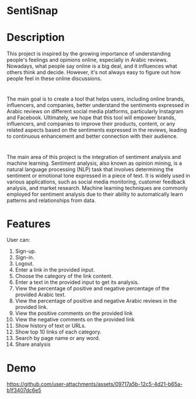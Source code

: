 # SentiSnap
# Description
This project is inspired by the growing importance of understanding people's feelings and opinions online, especially in Arabic reviews. Nowadays, what people say online is a big deal, and it influences what others think and decide. However, it's not always easy to figure out how people feel in these online discussions.
#
The main goal is to create a tool that helps users, including online brands, influencers, and companies, better understand the sentiments expressed in Arabic reviews on different social media platforms, particularly Instagram and Facebook. Ultimately, we hope that this tool will empower brands, influencers, and companies to improve their products, content, or any related aspects based on the sentiments expressed in the reviews, leading to continuous enhancement and better connection with their audience.
#
The main area of this project is the integration of sentiment analysis and machine 
learning. Sentiment analysis, also known as opinion mining, is a natural language 
processing (NLP) task that involves determining the sentiment or emotional tone 
expressed in a piece of text. It is widely used in various applications, such as social 
media monitoring, customer feedback analysis, and market research. Machine 
learning techniques are commonly employed for sentiment analysis due to their 
ability to automatically learn patterns and relationships from data.
# Features
User can: 
1. Sign-up.
2. Sign-in.
3. Logout.
4. Enter a link in the provided input. 
5. Choose the category of the link content. 
6. Enter a text in the provided input to get its analysis.
7. View the percentage of positive and negative percentage of the 
provided Arabic text.
8. View the percentage of positive and negative Arabic reviews in the 
provided link. 
9. View the positive comments on the provided link
10. View the negative comments on the provided link
11. Show history of text or URLs. 
12. Show top 10 links of each category. 
13. Search by page name or any word. 
14. Share analysis
# Demo

https://github.com/user-attachments/assets/09717a5b-12c5-4d21-b65a-b1f3407dc6e5



